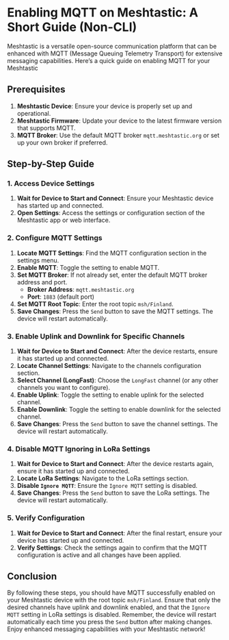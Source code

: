 # Enabling MQTT on Meshtastic: A Short Guide (Non-CLI)

Meshtastic is a versatile open-source communication platform that can be enhanced with MQTT (Message Queuing Telemetry Transport) for extensive messaging capabilities. Here’s a quick guide on enabling MQTT for your Meshtastic

## Prerequisites

1. **Meshtastic Device**: Ensure your device is properly set up and operational.
2. **Meshtastic Firmware**: Update your device to the latest firmware version that supports MQTT.
3. **MQTT Broker**: Use the default MQTT broker `mqtt.meshtastic.org` or set up your own broker if preferred.

## Step-by-Step Guide

### 1. Access Device Settings

1. **Wait for Device to Start and Connect**: Ensure your Meshtastic device has started up and connected.
2. **Open Settings**: Access the settings or configuration section of the Meshtastic app or web interface.

### 2. Configure MQTT Settings

1. **Locate MQTT Settings**: Find the MQTT configuration section in the settings menu.
2. **Enable MQTT**: Toggle the setting to enable MQTT.
3. **Set MQTT Broker**: If not already set, enter the default MQTT broker address and port.
   - **Broker Address**: `mqtt.meshtastic.org`
   - **Port**: `1883` (default port)
4. **Set MQTT Root Topic**: Enter the root topic `msh/Finland`.
5. **Save Changes**: Press the `Send` button to save the MQTT settings. The device will restart automatically.

### 3. Enable Uplink and Downlink for Specific Channels

1. **Wait for Device to Start and Connect**: After the device restarts, ensure it has started up and connected.
2. **Locate Channel Settings**: Navigate to the channels configuration section.
3. **Select Channel (LongFast)**: Choose the `LongFast` channel (or any other channels you want to configure).
4. **Enable Uplink**: Toggle the setting to enable uplink for the selected channel.
5. **Enable Downlink**: Toggle the setting to enable downlink for the selected channel.
6. **Save Changes**: Press the `Send` button to save the channel settings. The device will restart automatically.

### 4. Disable MQTT Ignoring in LoRa Settings

1. **Wait for Device to Start and Connect**: After the device restarts again, ensure it has started up and connected.
2. **Locate LoRa Settings**: Navigate to the LoRa settings section.
3. **Disable `Ignore MQTT`**: Ensure the `Ignore MQTT` setting is disabled.
4. **Save Changes**: Press the `Send` button to save the LoRa settings. The device will restart automatically.

### 5. Verify Configuration

1. **Wait for Device to Start and Connect**: After the final restart, ensure your device has started up and connected.
2. **Verify Settings**: Check the settings again to confirm that the MQTT configuration is active and all changes have been applied.

## Conclusion

By following these steps, you should have MQTT successfully enabled on your Meshtastic device with the root topic `msh/Finland`. Ensure that only the desired channels have uplink and downlink enabled, and that the `Ignore MQTT` setting in LoRa settings is disabled. Remember, the device will restart automatically each time you press the `Send` button after making changes. Enjoy enhanced messaging capabilities with your Meshtastic network!

